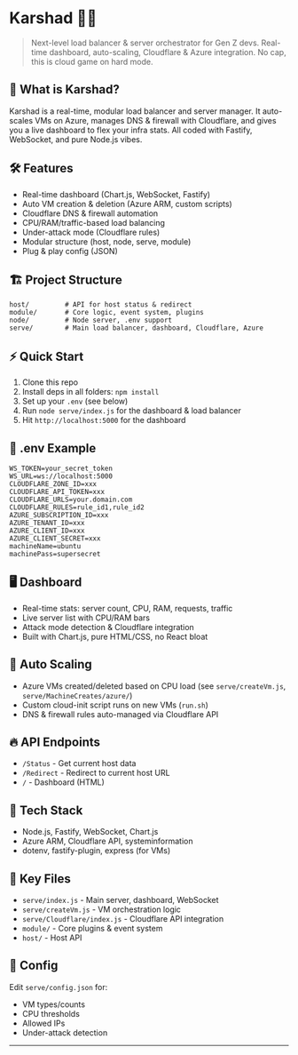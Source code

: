 # Karshad 🧠🔥

> Next-level load balancer & server orchestrator for Gen Z devs. Real-time dashboard, auto-scaling, Cloudflare & Azure integration. No cap, this is cloud game on hard mode. 

## 🚀 What is Karshad?

Karshad is a real-time, modular load balancer and server manager. It auto-scales VMs on Azure, manages DNS & firewall with Cloudflare, and gives you a live dashboard to flex your infra stats. All coded with Fastify, WebSocket, and pure Node.js vibes.

## 🛠️ Features

- Real-time dashboard (Chart.js, WebSocket, Fastify)
- Auto VM creation & deletion (Azure ARM, custom scripts)
- Cloudflare DNS & firewall automation
- CPU/RAM/traffic-based load balancing
- Under-attack mode (Cloudflare rules)
- Modular structure (host, node, serve, module)
- Plug & play config (JSON)

## 🏗️ Project Structure

```
host/         # API for host status & redirect
module/       # Core logic, event system, plugins
node/         # Node server, .env support
serve/        # Main load balancer, dashboard, Cloudflare, Azure
```

## ⚡ Quick Start

1. Clone this repo
2. Install deps in all folders: `npm install`
3. Set up your `.env` (see below)
4. Run `node serve/index.js` for the dashboard & load balancer
5. Hit `http://localhost:5000` for the dashboard

## 🧩 .env Example

```
WS_TOKEN=your_secret_token
WS_URL=ws://localhost:5000
CLOUDFLARE_ZONE_ID=xxx
CLOUDFLARE_API_TOKEN=xxx
CLOUDFLARE_URLS=your.domain.com
CLOUDFLARE_RULES=rule_id1,rule_id2
AZURE_SUBSCRIPTION_ID=xxx
AZURE_TENANT_ID=xxx
AZURE_CLIENT_ID=xxx
AZURE_CLIENT_SECRET=xxx
machineName=ubuntu
machinePass=supersecret
```

## 🖥️ Dashboard

- Real-time stats: server count, CPU, RAM, requests, traffic
- Live server list with CPU/RAM bars
- Attack mode detection & Cloudflare integration
- Built with Chart.js, pure HTML/CSS, no React bloat

## 🤖 Auto Scaling

- Azure VMs created/deleted based on CPU load (see `serve/createVm.js`, `serve/MachineCreates/azure/`)
- Custom cloud-init script runs on new VMs (`run.sh`)
- DNS & firewall rules auto-managed via Cloudflare API

## 🔥 API Endpoints

- `/Status` - Get current host data
- `/Redirect` - Redirect to current host URL
- `/` - Dashboard (HTML)

## 🧠 Tech Stack

- Node.js, Fastify, WebSocket, Chart.js
- Azure ARM, Cloudflare API, systeminformation
- dotenv, fastify-plugin, express (for VMs)

## 📁 Key Files

- `serve/index.js` - Main server, dashboard, WebSocket
- `serve/createVm.js` - VM orchestration logic
- `serve/Cloudflare/index.js` - Cloudflare API integration
- `module/` - Core plugins & event system
- `host/` - Host API

## 📝 Config

Edit `serve/config.json` for:
- VM types/counts
- CPU thresholds
- Allowed IPs
- Under-attack detection
---